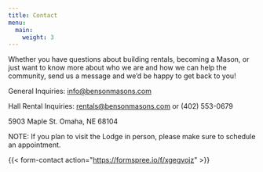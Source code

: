 ```yaml
---
title: Contact
menu:
  main:
    weight: 3
---
```





Whether you have questions about building rentals, becoming a Mason, or just want to know more about who we are and how we can help the community, send us a message and we’d be happy to get back to you!

General Inquiries: info@bensonmasons.com

Hall Rental Inquiries:
rentals@bensonmasons.com or (402) 553-0679

5903 Maple St.
Omaha, NE 68104


NOTE: If you plan to visit the Lodge in person, please make sure to schedule an appointment.


{{< form-contact action="https://formspree.io/f/xgegvojz"  >}}
